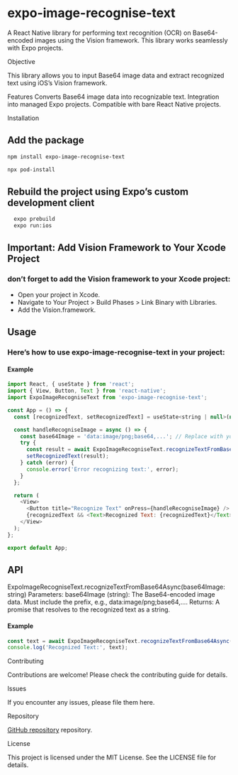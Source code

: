 # expo-image-recognise-text

A React Native library for performing text recognition (OCR) on Base64-encoded images using the Vision framework. This library works seamlessly with Expo projects.

Objective

This library allows you to input Base64 image data and extract recognized text using iOS’s Vision framework.

Features
 Converts Base64 image data into recognizable text.
 Integration into managed Expo projects.
 Compatible with bare React Native projects.

Installation

## Add the package

```bash
npm install expo-image-recognise-text
```

```bash
npx pod-install
```

## Rebuild the project using Expo’s custom development client

```bash
  expo prebuild
  expo run:ios
```

## Important: Add Vision Framework to Your Xcode Project

### don’t forget to add the Vision framework to your Xcode project:
* Open your project in Xcode.
* Navigate to Your Project > Build Phases > Link Binary with Libraries.
* Add the Vision.framework.

## Usage

### Here’s how to use expo-image-recognise-text in your project:

#### Example

```javascript
import React, { useState } from 'react';
import { View, Button, Text } from 'react-native';
import ExpoImageRecogniseText from 'expo-image-recognise-text';

const App = () => {
  const [recognizedText, setRecognizedText] = useState<string | null>(null);

  const handleRecogniseImage = async () => {
    const base64Image = 'data:image/png;base64,...'; // Replace with your Base64 image data
    try {
      const result = await ExpoImageRecogniseText.recognizeTextFromBase64Async(base64Image);
      setRecognizedText(result);
    } catch (error) {
      console.error('Error recognizing text:', error);
    }
  };

  return (
    <View>
      <Button title="Recognize Text" onPress={handleRecogniseImage} />
      {recognizedText && <Text>Recognized Text: {recognizedText}</Text>}
    </View>
  );
};

export default App;
```

## API

ExpoImageRecogniseText.recognizeTextFromBase64Async(base64Image: string)
 Parameters:
   base64Image (string): The Base64-encoded image data. Must include the prefix, e.g., data:image/png;base64,....
 Returns:
   A promise that resolves to the recognized text as a string.

#### Example

```javascript
const text = await ExpoImageRecogniseText.recognizeTextFromBase64Async(base64Image);
console.log('Recognized Text:', text);
```

Contributing

Contributions are welcome! Please check the contributing guide for details.

Issues

If you encounter any issues, please file them here.

Repository

[GitHub repository](https://github.com/realauto/expo-image-recognise-text) repository.

License

This project is licensed under the MIT License. See the LICENSE file for details.